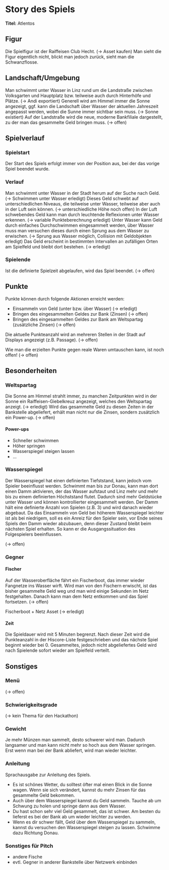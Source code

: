 # Story des Spiels

**Titel:** Atlentos

## Figur

Die Spielfigur ist der Raiffeisen Club Hecht. (-> Asset kaufen)
Man sieht die Figur eigentlich nicht, blickt man jedoch zurück, sieht man die Schwanzflosse.

## Landschaft/Umgebung

Man schwimmt unter Wasser in Linz rund um die Landstraße zwischen Volksgarten und Hauptplatz bzw. teilweise auch durch Hinterhöfe und Plätze. (-> Andi exportiert)
Generell wird am Himmel immer die Sonne angezeigt, ggf. kann die Landschaft über Wasser der aktuellen Jahreszeit angepasst werden, wobei die Sunne immer sichtbar sein muss. (-> Sonne existiert)
Auf der Landstraße wird die neue, moderne Bankfiliale dargestellt, zu der man das gesammelte Geld bringen muss. (-> offen)

## Spielverlauf

### Spielstart

Der Start des Spiels erfolgt immer von der Position aus, bei der das vorige Spiel beendet wurde.

### Verlauf

Man schwimmt unter Wasser in der Stadt herum auf der Suche nach Geld. (-> Schwimmen unter Wasser erledigt)
Dieses Geld schwebt auf unterschiedlichen Niveaus, die teilweise unter Wasser, teilweise aber auch in der Luft sein können. (-> unterschiedliche Höhe noch offen)
In der Luft schwebendes Geld kann man durch leuchtende Reflexionen unter Wasser erkennen. (-> variable Punkteberechnung erledigt)
Unter Wasser kann Geld durch einfaches Durchschwimmen eingesammelt werden, über Wasser muss man versuchen dieses durch einen Sprung aus dem Wasser zu erwischen. (-> Sprung aus Wasser möglich, Collision mit Geldobjekten erledigt)
Das Geld erscheint in bestimmten Intervallen an zufälligen Orten am Spielfeld und bleibt dort bestehen. (-> erledigt)

### Spielende

Ist die definierte Spielzeit abgelaufen, wird das Spiel beendet. (-> offen)

## Punkte

Punkte können durch folgende Aktionen erreicht werden:
* Einsammeln von Geld (unter bzw. über Wasser) (-> erledigt)
* Bringen des eingesammelten Geldes zur Bank (Zinsen) (-> offen)
* Bringen des eingesammelten Geldes zur Bank am Weltspartag (zusätzliche Zinsen) (-> offen)

Die aktuelle Punkteanzahl wird an mehreren Stellen in der Stadt auf Displays angezeigt (z.B. Passage). (-> offen)

Wie man die erzielten Punkte gegen reale Waren umtauschen kann, ist noch offen! (-> offen)

## Besonderheiten

### Weltspartag

Die Sonne am Himmel strahlt immer, zu manchen Zeitpunkten wird in der Sonne ein Raiffeisen-Giebelkreuz angezeigt, welches den Weltspartag anzeigt. (-> erledigt)
Wird das gesammelte Geld zu diesen Zeiten in der Bankstelle abgeliefert, erhält man nicht nur die Zinsen, sondern zusätzlich ein Power-up. (-> offen)

#### Power-ups

* Schneller schwimmen
* Höher springen
* Wasserspiegel steigen lassen
* ...

### Wasserspiegel

Der Wasserspiegel hat einen definierten Tiefststand, kann jedoch vom Spieler beeinflusst werden.
Schwimmt man bis zur Donau, kann man dort einen Damm aktivieren, der das Wasser aufstaut und Linz mehr und mehr bis zu einem definierten Höchststand flutet.
Dadurch sind mehr Geldstücke unter Wasser und können kontrollierter eingesammelt werden.
Der Damm hält eine definierte Anzahl von Spielen (z.B. 3) und wird danach wieder abgebaut.
Da das Einsammeln von Geld bei höherem Wasserspiegel leichter ist als bei niedrigem, soll es ein Anreiz für den Spieler sein, vor Ende seines Spiels den Damm wieder abzubauen, denn dieser Zustand bleibt beim nächsten Spiel erhalten. So kann er die Ausgangssituation des Folgespielers beeinflussen.

(-> offen)

### Gegner

#### Fischer

Auf der Wasseroberfläche fährt ein Fischerboot, das immer wieder Fangnetze ins Wasser wirft.
Wird man von den Fischern erwischt, ist das bisher gesammelte Geld weg und man wird einige Sekunden im Netz festgehalten.
Danach kann man dem Netz entkommen und das Spiel fortsetzen. (-> offen)

Fischerboot + Netz Asset (-> erledigt)

#### Zeit

Die Spieldauer wird mit 5 Minuten begrenzt. Nach dieser Zeit wird die Punkteanzahl in der Hiscore-Liste festgeschrieben und das nächste Spiel beginnt wieder bei 0.
Gesammeltes, jedoch nicht abgeliefertes Geld wird nach Spielende sofort wieder am Spielfeld verteilt.

## Sonstiges

### Menü

(-> offen)

### Schwierigkeitsgrade

(-> kein Thema für den Hackathon)

### Gewicht

Je mehr Münzen man sammelt, desto schwerer wird man. Dadurch langsamer und man kann nicht mehr so hoch aus dem Wasser springen.
Erst wenn man bei der Bank abliefert, wird man wieder leichter.

### Anleitung

Sprachausgabe zur Anleitung des Spiels.

* Es ist schönes Wetter, du solltest öfter mal einen Blick in die Sonne wagen.
  Wenn sie sich verändert, kannst du mehr Zinsen für das gesammelte Geld bekommen.
* Auch über dem Wasserspiegel kannst du Geld sammeln.
  Tauche ab um Schwung zu holen und springe dann aus dem Wasser.
* Du hast schon sehr viel Geld gesammelt, das ist schwer.
  Am besten du lieferst es bei der Bank ab um wieder leichter zu werden.
* Wenn es dir schwer fällt, Geld über dem Wasserspiegel zu sammeln, kannst du versuchen den Wasserspiegel steigen zu lassen.
  Schwimme dazu Richtung Donau.

### Sonstiges für Pitch

* andere Fische
* evtl. Gegner in anderer Bankstelle über Netzwerk einbinden
